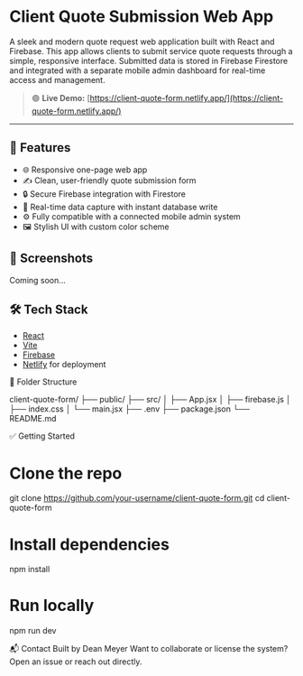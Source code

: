# Client Quote Submission Web App

A sleek and modern quote request web application built with React and Firebase. This app allows clients to submit service quote requests through a simple, responsive interface. Submitted data is stored in Firebase Firestore and integrated with a separate mobile admin dashboard for real-time access and management.


> 🟢 **Live Demo:** [https://client-quote-form.netlify.app/](https://client-quote-form.netlify.app/)

---

## 🚀 Features

- 🌐 Responsive one-page web app
- ✍️ Clean, user-friendly quote submission form
- 🔒 Secure Firebase integration with Firestore
- 📨 Real-time data capture with instant database write
- ⚙️ Fully compatible with a connected mobile admin system
- 🖼️ Stylish UI with custom color scheme

## 📸 Screenshots

Coming soon…

## 🛠️ Tech Stack

- [React](https://reactjs.org/)
- [Vite](https://vitejs.dev/)
- [Firebase](https://firebase.google.com/)
- [Netlify](https://netlify.com/) for deployment

📂 Folder Structure

client-quote-form/ 
├── public/ 
├── src/ 
│   ├── App.jsx 
│   ├── firebase.js 
│   ├── index.css 
│   └── main.jsx 
├── .env 
├── package.json 
└── README.md 

✅ Getting Started

# Clone the repo
git clone https://github.com/your-username/client-quote-form.git
cd client-quote-form

# Install dependencies
npm install

# Run locally
npm run dev

📬 Contact
Built by Dean Meyer
Want to collaborate or license the system? Open an issue or reach out directly.

